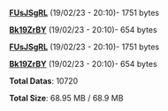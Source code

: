 [**FUsJSgRL**](/data/FUsJSgRL.txt) (19/02/23 - 20:10)- 1751 bytes

[**Bk19ZrBY**](/data/Bk19ZrBY.txt) (19/02/23 - 20:10)- 654 bytes

[**FUsJSgRL**](/data/FUsJSgRL.txt) (19/02/23 - 20:10)- 1751 bytes

[**Bk19ZrBY**](/data/Bk19ZrBY.txt) (19/02/23 - 20:10)- 654 bytes

**Total Datas**: 10720

**Total Size**: 68.95 MB / 68.9 MB